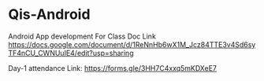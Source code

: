# Qis-Android
Android App development 
For Class Doc Link
https://docs.google.com/document/d/1ReNnHb6wX1M_Jcz84TTE3v4Sd6syTF4nCU_CWNUuIE4/edit?usp=sharing

Day-1 attendance Link:
https://forms.gle/3HH7C4xxq5mKDXeE7
